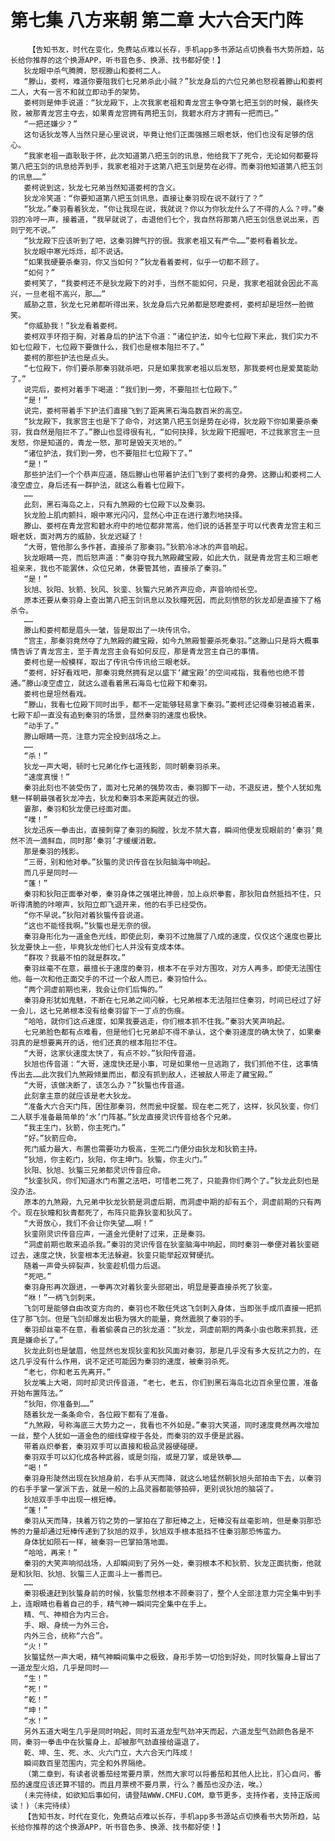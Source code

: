 # 第七集 八方来朝 第二章 大六合天门阵
        【告知书友，时代在变化，免费站点难以长存，手机app多书源站点切换看书大势所趋，站长给你推荐的这个换源APP，听书音色多、换源、找书都好使！】
       狄龙眼中杀气腾腾，怒视滕山和娄柯二人。
       “滕山，娄柯，难道你要阻我们七兄弟杀此小贼？”狄龙身后的六位兄弟也怒视着滕山和娄柯二人，大有一言不和就立即动手的架势。
       娄柯则是伸手说道：“狄龙殿下，上次我家老祖和青龙宫主争夺第七把玉剑的时候，最终失败，被那青龙宫主夺去，如果青龙宫拥有两把玉剑，我碧水府方才拥有一把而已。”
       “一把还嫌少？”
       这句话狄龙等人当然只是心里说说，毕竟让他们正面强撼三眼老妖，他们也没有足够的信心。
       “我家老祖一直耿耿于怀，此次知道第八把玉剑的讯息，他给我下了死令，无论如何都要将第八把玉剑的讯息给弄到手，我家老祖对于这第八把玉剑是势在必得。而秦羽他知道第八把玉剑的讯息……”
       娄柯说到这，狄龙七兄弟当然知道娄柯的含义。
       狄龙冷笑道：“你要知道第八把玉剑讯息，直接让秦羽现在说不就行了？”
       “狄龙。”秦羽看着狄龙，“你让我现在说，我就说？你以为你狄龙什么了不得的人么？哼。”秦羽的冷哼一声，接着道，“我早就说了，击退他们七个，我自然将那第八把玉剑信息说出来，否则宁死不说。”
       “狄龙殿下应该听到了吧，这秦羽脾气拧的很。我家老祖又有严令……”娄柯看着狄龙。
       狄龙眼中寒光烁烁，却不说话。
       “如果我硬要杀秦羽，你又当如何？”狄龙看着娄柯，似乎一切都不顾了。
       “如何？”
       娄柯笑了，“我娄柯还不是狄龙殿下的对手，当然不能如何，只是，我家老祖就会因此不高兴，一旦老祖不高兴，那……”
       威胁之意，狄龙七兄弟都听得出来，狄龙身后六兄弟都是怒瞪娄柯，娄柯却是坦然一脸微笑。
       “你威胁我！”狄龙看着娄柯。
       娄柯双手环抱于胸，对着身后的护法下令道：“诸位护法，如今七位殿下来此，我们实力不如七位殿下，七位殿下要做什么，我们也是根本阻拦不了。”
       娄柯的那些护法也是点头。
       “七位殿下，你们要杀那秦羽就杀吧，只是如果我家老祖以后发怒，那我娄柯也是爱莫能助了。”
       说完后，娄柯对着手下喝道：“我们到一旁，不要阻拦七位殿下。”
       “是！”
       说完，娄柯带着手下护法们直接飞到了距离黑石海岛数百米的高空。
       “狄龙殿下，我家宫主也是下了命令，对这第八把玉剑是势在必得，狄龙殿下你如果要杀秦羽，我自然是阻拦不了。”滕山也显得很有礼，“如何抉择，狄龙殿下把握吧，不过我家宫主一旦发怒，你是知道的，青龙一怒，那可是毁天灭地的。”
       “诸位护法，我们到一旁，也不要阻拦七位殿下了。”
       “是！”
       那些护法们一个个恭声应道，随后滕山也带着护法们飞到了娄柯的身旁。这滕山和娄柯二人凌空虚立，身后还有一群护法，就这么看着七位殿下。
       ……
       此刻，黑石海岛之上，只有九煞殿的七位殿下以及秦羽。
       狄龙脸上肌肉颤抖，眼中寒光闪闪，显然心中正在进行激烈地抉择。
       滕山、娄柯在青龙宫和碧水府中的地位都非常高，他们说的话甚至于可以代表青龙宫主和三眼老妖，面对两方的威胁，狄龙迟疑了！
       “大哥，管他那么多作甚，直接杀了那秦羽。”狄箭冷冰冰的声音响起。
       狄龙眼睛一亮，而后怒声道：“秦羽夺我九煞殿藏宝殿，如此大仇，就是青龙宫主和三眼老祖亲来，我也不能罢休，众位兄弟，休要管其他，直接杀了秦羽。”
       “是！”
       狄旭、狄阳、狄箭、狄风、狄銮、狄螚六兄弟齐声应命，声音响彻长空。
       原本还要从秦羽身上查出第八把玉剑讯息以及狄瞳死因，而此刻愤怒的狄龙却是直接下了格杀令。
       ……
       滕山和娄柯都是眉头一皱，皆是取出了一块传讯令。
       “宫主，那秦羽竟然夺了九煞殿的藏宝殿，如今九煞殿誓要杀死秦羽。”这滕山只是将大概事情告诉了青龙宫主，至于青龙宫主会有如何反应，那是青龙宫主自己的事情。
       娄柯也是一般模样，取出了传讯令传讯给三眼老妖。
       “娄柯，好好看戏吧，那秦羽竟然拥有足以盛下‘藏宝殿’的空间戒指，我看他也绝不普通。”滕山凌空虚立，就这么遥看着黑石海岛七位殿下和秦羽。
       娄柯也是坦然看戏。
       “滕山，我看七位殿下同时出手，都不一定能够轻易拿下秦羽。”娄柯还记得秦羽被追着来，七殿下却一直没有追到秦羽的场景，显然秦羽的速度也极快。
       “动手了。”
       滕山眼睛一亮，注意力完全投到战场之上。
       ……
       “杀！”
       狄龙一声大喝，顿时七兄弟化作七道残影，同时朝秦羽杀来。
       “速度真慢！”
       秦羽此刻也不装受伤了，面对七兄弟的强势攻击，秦羽脚下一动，不退反进，整个人犹如鬼魅一样朝最强者狄龙冲去，狄龙和秦羽本来距离就近的很。
       霎那，秦羽和狄龙便已经面对面。
       “噗！”
       狄龙迅疾一拳击出，直接刺穿了秦羽的胸膛，狄龙不禁大喜，瞬间他便发现眼前的‘秦羽’竟然不流一滴鲜血，同时那‘秦羽’才缓缓消散。
       那是秦羽的残影。
       “三哥，别和他对拳。”狄螚的灵识传音在狄阳脑海中响起。
       而几乎是同时——
       “蓬！”
       秦羽和狄阳正面拳对拳，秦羽身体之强堪比神兽，加上焱炽拳套，那狄阳自然抵挡不住，只听得清脆的咔嚓声，狄阳立即飞退开来，他的右手已经受伤。
       “你不早说。”狄阳对着狄螚传音说道。
       “这也不能怪我啊。”狄螚也是无奈的很。
       秦羽身形化为一道金色光线，即使此刻，秦羽不过施展了八成的速度，仅仅这个速度也要比狄龙要快上一些，毕竟狄龙他们七人并没有变成本体。
       “群攻？我最不怕的就是群攻。”
       秦羽丝毫不在意，最擅长于速度的秦羽，根本不在乎对方围攻，对方人再多，即使无法围住他。每一次和他正面交手的不过一个敌人而已，秦羽怕什么。
       “两个洞虚前期也来，我会让你们后悔的。”
       秦羽身形犹如鬼魅，不断在七兄弟之间闪躲，七兄弟根本无法阻拦住秦羽，时间已经过了好一会儿，这七兄弟根本没有给秦羽留下一丁点的伤痕。
       “哈哈，就你们这点速度，如果我要逃走，你们根本抓不住我。”秦羽大笑声响起。
       七兄弟脸色都有点难看，但是他们七兄弟却不得不承认，这个秦羽速度的确太快了，如果秦羽真的是想要离开的话，他们还真的根本阻拦不住。
       “大哥，这家伙速度太快了，有点不妙。”狄阳传音道。
       狄旭也传音道：“大哥，速度快还是小事，可是如果他一旦逃跑了，我们抓他不住，这事情传出去……此次我们九煞殿倾巢而出，都没有抓到敌人，还被敌人带走了藏宝殿。”
       “大哥，该做决断了，该怎么办？”狄螚也传音道。
       此刻拿主意的就应该是老大狄龙。
       “准备大六合天门阵，困住那秦羽，然而瓮中捉鳖。现在老二死了，这样，狄风狄銮，你们二人联手准备最简单的‘水’门阵基。”狄龙直接灵识传音给各个兄弟。
       “我主生门，狄箭，你主死门。”
       “好。”狄箭应命。
       死门威力最大，布置也需要功力极高，生死二门便分由狄龙和狄箭主持。
       “狄旭，你主乾门，狄阳，你主坤门。狄螚，你主火门。”
       狄阳、狄旭、狄螚三兄弟都灵识传音应命。
       “狄銮狄风，你们知道水门布置之法吧，可惜老二死了，只能靠你们两个了。”狄龙此刻也是没办法。
       原本的九煞殿，九兄弟中狄龙狄箭是洞虚后期，而洞虚中期的却有五个，洞虚前期的只有两个。现在狄瞳和狄青都死了，布阵只能靠狄銮和狄风了。
       “大哥放心，我们不会让你失望……啊！”
       狄銮刚灵识传音应声，一道金光便射了过来，正是秦羽。
       “洞虚前期也敢来追杀我。”秦羽的灵识传音在狄銮脑海中响起，同时秦羽一拳便对着狄銮砸过去，速度之快，狄銮根本无法躲避。狄銮只能举起双臂硬抗。
       随着一声骨头碎裂声，狄銮趁机借力后退。
       “死吧。”
       秦羽身形再次跟进，一拳再次对着狄銮头部砸出，明显是要直接杀死了狄銮。
       “咻！”一柄飞剑刺来。
       飞剑可是能够自由改变方向的，秦羽也不敢任凭这飞剑刺入身体，当即张手成爪直接一把抓住了那飞剑。但是飞剑却爆发出极为强大的能量，竟然震脱了秦羽的手。
       秦羽却丝毫不在意，看着偷袭自己的狄龙道：“狄龙，洞虚前期的两条小虫也敢来抓我，还真是嫌命长了。”
       狄龙此刻也是皱眉，他显然也发现狄銮和狄风面对秦羽，那是几乎没有多大反抗之力的，在这几乎没有什么作用，说不定还可能因为秦羽的速度，被秦羽杀死。
       “老七，你和老五先离开。”
       狄龙嘴上大喝，同时却灵识传音道，“老七，老五，你们到黑石海岛北边百余里位置，准备开始布置阵法。”
       “狄阳，你准备到……”
       随着狄龙一条条命令，各位殿下都有了准备。
       “九煞殿，号称海底三大势力之一，我看也不外如是。”秦羽大笑道，同时速度竟然再次增加一丝，整个人犹如一道金色的细线穿梭于各处，而秦羽的双手便是武器。
       带着焱炽拳套，秦羽双手可以直接和极品灵器硬碰硬。
       秦羽双手可以幻化成各种武器，或是剑指，或是刀掌，或是铁拳……
       “喝！”
       秦羽身形陡然出现在狄旭身前，右手从天而降，就这么地猛然朝狄旭头部拍击下去，以秦羽的右手手掌一掌派下去，就是一般的上品灵器都能够拍碎，更别说狄旭的脑袋了。
       狄旭双手手中出现一根短棒。
       “蓬！”
       秦羽从天而降，挟着万钧之势的一掌拍在了那短棒之上，短棒没有丝毫影响，但是秦羽那恐怖的力量却通过短棒传递到了狄旭的双手，狄旭双手根本抵挡不住秦羽那恐怖蛮力。
       身体犹如陨石一样，被秦羽一巴掌拍落地面。
       “哈哈，再来！”
       秦羽的大笑声响彻战场，人却瞬间到了另外一处，秦羽根本不和狄箭、狄龙正面抗衡，他就是和狄阳、狄旭、狄螚三人正面斗上一番而已。
       ……
       秦羽极速赶到狄螚身前的时候，狄螚忽然根本不顾秦羽了，整个人全部注意力完全集中到手上，连眼睛也看着自己的手，精气神一瞬间完全集中在手上。
       精、气、神相合为内三合。
       手、眼、身统一为外三合。
       内外三合，统称“六合”。
       “火！”
       狄螚猛然一声大喝，精气神瞬间集中之极致，身形手势一切恰到好处，同时狄螚身上冒出了一道龙型火焰，几乎是同时——
       “生！”
       “死！”
       “乾！”
       “坤！”
       “水！”
       另外五道大喝生几乎是同时响起，同时五道龙型气劲冲天而起，六道龙型气劲颜色各是不同，秦羽一拳击中在狄螚身上，却被那气劲直接给逼退了。
       乾、坤、生、死、水、火六门立，大六合天门阵成！
       瞬间数百里范围内，完全和外界隔绝。
       （第二章到，有读者说番茄经常要月票，然而大家可以将番茄和其他人比比，扪心自问，番茄的速度应该还算不错的。而且月票榜不要月票，行么？番茄也没办法，唉。）
       (未完待续，如欲知后事如何，请登陆WWW.CMFU.COM，章节更多，支持作者，支持正版阅读！)（未完待续）
       【告知书友，时代在变化，免费站点难以长存，手机app多书源站点切换看书大势所趋，站长给你推荐的这个换源APP，听书音色多、换源、找书都好使！】